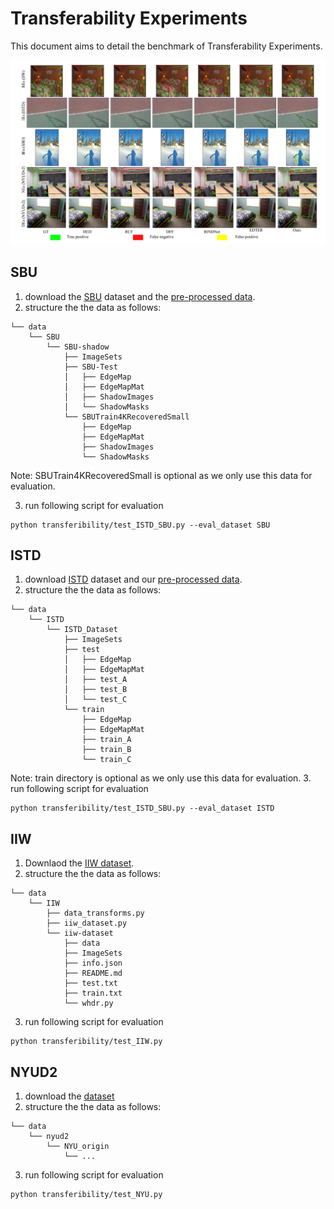 <!--
 * @Author: daniel
 * @Date: 2024-02-15 20:57:06
 * @LastEditTime: 2024-02-15 21:32:04
 * @LastEditors: daniel
 * @Description: 
 * @FilePath: /Cerberus-main/transferibility/readme.md
 * have a nice day
-->

# Transferability Experiments
This document aims to detail the benchmark of Transferability Experiments.

![Transferability](../imgs/Transferability_qualitative_res.png)

##  SBU 

1. download the [SBU](https://www3.cs.stonybrook.edu/~cvl/dataset.html) dataset and the [pre-processed data](https://drive.google.com/file/d/1_VSZqJp-x_E9gIyHrJwM3-wlBD2eRds7/view?usp=drive_link). 
2. structure the the data as follows:

```
└── data
    └── SBU
        └── SBU-shadow
            ├── ImageSets
            ├── SBU-Test
            │   ├── EdgeMap
            │   ├── EdgeMapMat
            │   ├── ShadowImages
            │   └── ShadowMasks
            └── SBUTrain4KRecoveredSmall
                ├── EdgeMap
                ├── EdgeMapMat
                ├── ShadowImages
                └── ShadowMasks
```
Note: SBUTrain4KRecoveredSmall is optional  as we only use this data for evaluation.


3.  run following script for evaluation
```
python transferibility/test_ISTD_SBU.py --eval_dataset SBU
```

##  ISTD 

1. download [ISTD](https://drive.google.com/file/d/1I0qw-65KBA6np8vIZzO6oeiOvcDBttAY/view) dataset and our [pre-processed data](https://drive.google.com/file/d/1GNxS4rMzff7ZKHg2rcNUPE9VqcpueGK8/view?usp=drive_link).
2. structure the the data as follows:
```
└── data
    └── ISTD
        └── ISTD_Dataset
            ├── ImageSets
            ├── test
            │   ├── EdgeMap
            │   ├── EdgeMapMat
            │   ├── test_A
            │   ├── test_B
            │   └── test_C
            └── train
                ├── EdgeMap
                ├── EdgeMapMat
                ├── train_A
                ├── train_B
                └── train_C
```
Note: train directory is optional  as we only use this data for evaluation.
3.  run following script for evaluation

```
python transferibility/test_ISTD_SBU.py --eval_dataset ISTD
```


## IIW 

1. Downlaod the [IIW dataset](http://opensurfaces.cs.cornell.edu/publications/intrinsic/#download). 
2. structure the the data as follows:
```
└── data
    └── IIW
        ├── data_transforms.py
        ├── iiw_dataset.py
        └── iiw-dataset
            ├── data
            ├── ImageSets
            ├── info.json
            ├── README.md
            ├── test.txt
            ├── train.txt
            └── whdr.py
```

3. run following script for evaluation

```
python transferibility/test_IIW.py
```




## NYUD2

1. download the [dataset](https://drive.google.com/file/d/1QSotKnOaf07Pql53M-_S96yBRvlWirzH/view?usp=drive_link)
2. structure the the data as follows:

```
└── data
    └── nyud2
        └── NYU_origin
            └── ...
```

3. run following script for evaluation


```
python transferibility/test_NYU.py
```